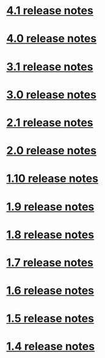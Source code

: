 # [4.1 release notes](ReleaseNotes.md)
# [4.0 release notes](ReleaseNotes-4.0.md)
# [3.1 release notes](ReleaseNotes-3.1.md)
# [3.0 release notes](ReleaseNotes-3.0.md)
# [2.1 release notes](ReleaseNotes-2.1.md)
# [2.0 release notes](ReleaseNotes-2.0.md)
# [1.10 release notes](ReleaseNotes-1.10.md)
# [1.9 release notes](ReleaseNotes-1.9.md)
# [1.8 release notes](ReleaseNotes-1.8.md)
# [1.7 release notes](ReleaseNotes-1.7.md)
# [1.6 release notes](ReleaseNotes-1.6.md)
# [1.5 release notes](ReleaseNotes-1.5.md)
# [1.4 release notes](ReleaseNotes-1.4.md)